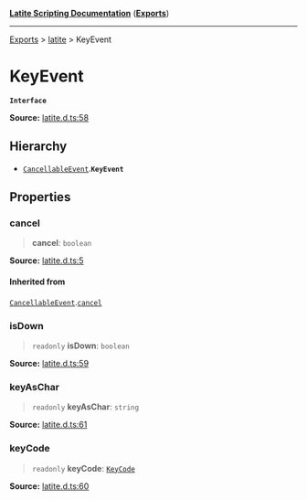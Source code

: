 [**Latite Scripting Documentation**](../../README.md) ([**Exports**](../../exports.md))

---

[Exports](../../exports.md) > [latite](../index.md) > KeyEvent

# KeyEvent

**`Interface`**

**Source:** [latite.d.ts:58](https://github.com/LatiteScripting/latitescripting.github.io/blob/41aefce/definitions/latite.d.ts#L58)

## Hierarchy

- [`CancellableEvent`](interface.CancellableEvent.md).**`KeyEvent`**

## Properties

### cancel

> **cancel**: `boolean`

**Source:** [latite.d.ts:5](https://github.com/LatiteScripting/latitescripting.github.io/blob/41aefce/definitions/latite.d.ts#L5)

#### Inherited from

[`CancellableEvent`](interface.CancellableEvent.md).[`cancel`](interface.CancellableEvent.md#cancel)

### isDown

> `readonly` **isDown**: `boolean`

**Source:** [latite.d.ts:59](https://github.com/LatiteScripting/latitescripting.github.io/blob/41aefce/definitions/latite.d.ts#L59)

### keyAsChar

> `readonly` **keyAsChar**: `string`

**Source:** [latite.d.ts:61](https://github.com/LatiteScripting/latitescripting.github.io/blob/41aefce/definitions/latite.d.ts#L61)

### keyCode

> `readonly` **keyCode**: [`KeyCode`](../../module.key/enumerations/enumeration.KeyCode.md)

**Source:** [latite.d.ts:60](https://github.com/LatiteScripting/latitescripting.github.io/blob/41aefce/definitions/latite.d.ts#L60)

